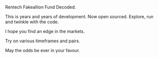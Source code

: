 Rentech Fakeallion Fund Decoded.

This is years and years of development. 
Now open sourced.
Explore, run and twinkle with the code.

I hope you find an edge in the markets.

Try on various timeframes and pairs.

May the odds be ever in your favour.
